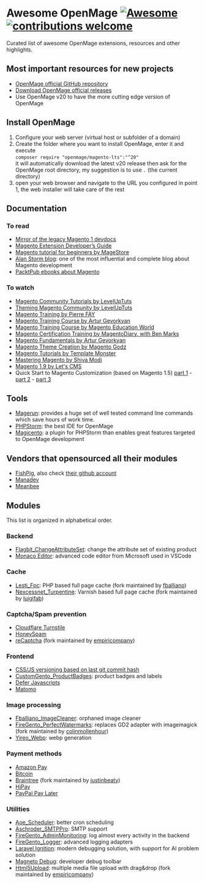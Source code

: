 # Awesome OpenMage [![Awesome](https://awesome.re/badge-flat2.svg)](https://awesome.re) [![contributions welcome](https://img.shields.io/badge/contributions-welcome-brightgreen.svg?style=flat)](https://github.com/fballiano/awesome-openmage/issues)
Curated list of awesome OpenMage extensions, resources and other highlights.

## Most important resources for new projects
- [OpenMage official GitHub repository](https://github.com/OpenMage/magento-lts)
- [Download OpenMage official releases](https://github.com/OpenMage/magento-lts/releases)
- Use OpenMage v20 to have the more cutting edge version of OpenMage

## Install OpenMage

1. Configure your web server (virtual host or subfolder of a domain)
2. Create the folder where you want to install OpenMage, enter it and execute  
`composer require "openmage/magento-lts":"^20"`  
it will automatically download the latest v20 release then ask for the OpenMage root directory, my suggestion is to use `.` (the current directory)
3. open your web browser and navigate to the URL you configured in point 1, the web installer will take care of the rest

## Documentation

### To read
- [Mirror of the legacy Magento 1 devdocs](https://devdocs-openmage.org/guides/m1x)
- [Magento Extension Developer’s Guide](https://info2.magento.com/rs/magentosoftware/images/magento-extension-developers-guide-v1.0.pdf)
- [Magento tutorial for beginners by MageStore](https://www.magestore.com/blog/magento-tutorial-for-beginners)
- [Alan Storm blog](https://alanstorm.com/category/magento): one of the most influential and complete blog about Magento development
- [PacktPub ebooks about Magento](https://subscription.packtpub.com/search?query=magento)

### To watch
- [Magento Community Tutorials by LevelUpTuts](https://www.youtube.com/watch?v=ktlGc6UWB9A&list=PL3B0BAAF482B16EAB)
- [Theming Magento Community by LevelUpTuts](https://www.youtube.com/watch?v=gsY51-QmxkU&list=PLLnpHn493BHHWhog4Xk36L1nyxUu16r9E)
- [Magento Training by Pierre FAY](https://www.youtube.com/playlist?list=PLcNSzkcgNPqSPyccfo8TIGZsUYtz81YpY)
- [Magento Training Course by Artur Gevorkyan](https://www.youtube.com/playlist?list=PLa6k8rC4o6VXqTvFkBVm5iEwwm3gTqg74)
- [Magento Training Course by Magento Education World](https://www.youtube.com/@magentoeducationworld8388/playlists)
- [Magento Certification Training by MagentoDiary, with Ben Marks](https://www.youtube.com/watch?v=XAjxN5bbl0E&list=PLCi45QTgjDEvbHQm7u8mDzhrVgAphGpcP)
- [Magento Fundamentals by Artur Gevorkyan](https://www.youtube.com/playlist?list=PLa6k8rC4o6VWrk4sUVGjySuBoGUVa7J3t)
- [Magento Theme Creation by Magento Godz](https://www.youtube.com/@magentogodz2892/videos)
- [Magento Tutorials by Template Monster](https://www.youtube.com/watch?v=kuvyFMYIiuM&list=PLhQIfRNfwAocfWc4zD0OPccvOuiO58-D6)
- [Mastering Magento by Shiva Modi](https://www.youtube.com/@ShivaModi/videos)
- [Magento 1.9 by Let's CMS](https://www.youtube.com/playlist?list=PLoTpPBZH6r134pilpxQJOor5L9cpkqrm3)
- Quick Start to Magento Customization (based on Magento 1.5) [part 1](https://www.youtube.com/watch?v=I0bxZ6h4w78) - [part 2](https://www.youtube.com/watch?v=FGEa0TvdwLg) - [part 3](https://www.youtube.com/watch?v=g0VHo7B0YjY)

## Tools
- [Magerun](https://files.magerun.net): provides a huge set of well tested command line commands which save hours of work time.
- [PHPStorm](https://www.jetbrains.com/phpstorm): the best IDE for OpenMage
- [Magicento](https://magicento.com): a plugin for PHPStorm than enables great features targeted to OpenMage development

## Vendors that opensourced all their modules
- [FishPig](https://fishpig.com/magento-1-extensions), also check [their github account](https://github.com/bentideswell?tab=repositories&q=magento1)
- [Manadev](https://github.com/osmianski/manadev-magento)
- [Meanbee](https://github.com/orgs/meanbee/repositories?q=magento%5C-&type=all&language=php&sort=name)

## Modules

This list is organized in alphabetical order.

### Backend
- [Flagbit_ChangeAttributeSet](https://github.com/flagbit/Magento-ChangeAttributeSet): change the attribute set of existing product
- [Monaco Editor](https://github.com/empiricompany/openmage-mm_monacoeditor): advanced code editor from Microsoft used in VSCode

### Cache
- [Lesti_Fpc](https://github.com/fballiano/openmage-lesti-fpc): PHP based full page cache (fork maintained by [fballiano](https://github.com/fballiano))
- [Nexcessnet_Turpentine](https://github.com/luigifab/openmage-turpentine-varnish): Varnish based full page cache (fork maintained by [luigifab](https://github.com/luigifab))

### Captcha/Spam prevention
- [Cloudflare Turnstile](https://github.com/fballiano/openmage-cloudflare-turnstile)
- [HoneySpam](https://github.com/magento-hackathon/HoneySpam)
- [reCaptcha](https://github.com/empiricompany/reCaptcha) (fork maintained by [empiricompany](https://github.com/empiricompany))

### Frontend
- [CSS/JS versioning based on last git commit hash](https://github.com/fballiano/openmage-cssjs-versioning)
- [CustomGento_ProductBadges](https://github.com/customgento/CustomGento_ProductBadges): product badges and labels
- [Defer Javascripts](https://github.com/fballiano/openmage-defer-javascripts)
- [Matomo](https://github.com/vianetz/matomo-magento1)

### Image processing
- [Fballiano_ImageCleaner](https://github.com/fballiano/openmage-image-cleaner): orphaned image cleaner
- [FireGento_PerfectWatermarks](https://github.com/colinmollenhour/Perfect_Watermarks): replaces GD2 adapter with imagemagick (fork maintained by [colinmollenhour](https://github.com/colinmollenhour))
- [Yireo_Webp](https://github.com/yireo-magento1/Yireo_Webp): webp generation

### Payment methods
- [Amazon Pay](https://amazon-pay.readthedocs.io/en/latest)
- [Bitcoin](https://github.com/rvelhote/opennode-magento)
- [Braintree](https://github.com/justinbeaty/module-gene-braintree) (fork maintained by [justinbeaty](https://github.com/justinbeaty))
- [HiPay](https://github.com/hipay/hipay-fullservice-sdk-magento1)
- [PayPal Pay Later](https://github.com/empiricompany/openmage-paypal-pay-later-banner-info)

### Utilities
- [Aoe_Scheduler](https://github.com/AOEpeople/Aoe_Scheduler): better cron scheduling
- [Aschroder_SMTPPro](https://github.com/aschroder/Magento-SMTP-Pro-Email-Extension): SMTP support
- [FireGento_AdminMonitoring](https://github.com/firegento/firegento-adminmonitoring): log almost every activity in the backend
- [FireGento_Logger](https://github.com/firegento/firegento-logger): advanced logging adapters
- [Laravel Ignition](https://github.com/empiricompany/openmage_ignition): modern debugging solution, with support for AI problem solution
- [Magneto Debug](https://github.com/madalinoprea/magneto-debug): developer debug toolbar
- [Html5Upload](https://github.com/empiricompany/html5upload): multiple media file upload with drag&drop (fork maintained by [empiricompany](https://github.com/empiricompany))
